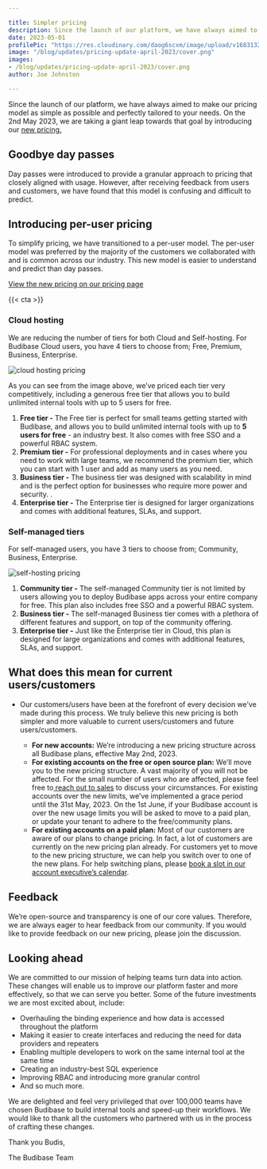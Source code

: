 ```yaml
---

title: Simpler pricing
description: Since the launch of our platform, we have always aimed to make our pricing model as simple as possible and perfectly tailored to your needs. On the 1st May 2023, we are taking a giant leap towards that goal by introducing our new pricing.
date: 2023-05-01
profilePic: "https://res.cloudinary.com/daog6scxm/image/upload/v1683132110/Photos/joe-prof-profilepic_sglwrl.webp"
image: "/blog/updates/pricing-update-april-2023/cover.png"
images:
- /blog/updates/pricing-update-april-2023/cover.png
author: Joe Johnston

---
```


Since the launch of our platform, we have always aimed to make our pricing model as simple as possible and perfectly tailored to your needs. On the 2nd May 2023, we are taking a giant leap towards that goal by introducing our [new pricing.](https://budibase.com/pricing)

## Goodbye day passes

Day passes were introduced to provide a granular approach to pricing that closely aligned with usage. However, after receiving feedback from users and customers, we have found that this model is confusing and difficult to predict.

## Introducing per-user pricing

To simplify pricing, we have transitioned to a per-user model. The per-user model was preferred by the majority of the customers we collaborated with and is common across our industry. This new model is easier to understand and predict than day passes.

[View the new pricing on our pricing page](https://budibase.com/pricing)

{{< cta >}}

### Cloud hosting

We are reducing the number of tiers for both Cloud and Self-hosting. For Budibase Cloud users, you have 4 tiers to choose from; Free, Premium, Business, Enterprise.

![cloud hosting pricing](https://res.cloudinary.com/daog6scxm/image/upload/v1682684711/cms/CleanShot_2023-04-28_at_13.24.30_2x_bjkhbz.webp)

As you can see from the image above, we’ve priced each tier very competitively, including a generous free tier that allows you to build unlimited internal tools with up to 5 users for free.

1. **Free tier -** The Free tier is perfect for small teams getting started with Budibase, and allows you to build unlimited internal tools with up to **5 users for free** - an industry best. It also comes with free SSO and a powerful RBAC system.
2. **Premium tier -** For professional deployments and in cases where you need to work with large teams, we recommend the premium tier, which you can start with 1 user and add as many users as you need.
3. **Business tier -** The business tier was designed with scalability in mind and is the perfect option for businesses who require more power and security. .
4. **Enterprise tier -** The Enterprise tier is designed for larger organizations and comes with additional features, SLAs, and support.

### Self-managed tiers

For self-managed users, you have 3 tiers to choose from; Community, Business, Enterprise.

![self-hosting pricing](https://res.cloudinary.com/daog6scxm/image/upload/v1682684846/cms/CleanShot_2023-04-28_at_13.26.58_2x_vvjyon.webp)

1. **Community tier -** The self-managed Community tier is not limited by users allowing you to deploy Budibase apps across your entire company for free. This plan also includes free SSO and a powerful RBAC system.
2. **Business tier -** The self-managed Business tier comes with a plethora of different features and support, on top of the community offering.
3. **Enterprise tier -** Just like the Enterprise tier in Cloud, this plan is designed for large organizations and comes with additional features, SLAs, and support.

## What does this mean for current users/customers

- Our customers/users have been at the forefront of every decision we’ve made during this process. We truly believe this new pricing is both simpler and more valuable to current users/customers and future users/customers.

  - **For new accounts:** We’re introducing a new pricing structure across all Budibase plans, effective May 2nd, 2023.
  - **For existing accounts on the free or open source plan:** We’ll move you to the new pricing structure. A vast majority of you will not be affected. For the small number of users who are affected, please feel free to[ reach out to sales](https://budibase.com/contact) to discuss your circumstances. For existing accounts over the new limits, we’ve implemented a grace period until the 31st May, 2023. On the 1st June, if your Budibase account is over the new usage limits you will be asked to move to a paid plan, or update your tenant to adhere to the free/community plans.
  - **For existing accounts on a paid plan:** Most of our customers are aware of our plans to change pricing. In fact, a lot of customers are currently on the new pricing plan already. For customers yet to move to the new pricing structure, we can help you switch over to one of the new plans. For help switching plans, please [book a slot in our account executive’s calendar](https://meetings-eu1.hubspot.com/joe-moss). 

## Feedback

We’re open-source and transparency is one of our core values. Therefore, we are always eager to hear feedback from our community. If you would like to provide feedback on our new pricing, please join the discussion.

## Looking ahead

We are committed to our mission of helping teams turn data into action. These changes will enable us to improve our platform faster and more effectively, so that we can serve you better. Some of the future investments we are most excited about, include:

- Overhauling the binding experience and how data is accessed throughout the platform
- Making it easier to create interfaces and reducing the need for data providers and repeaters
- Enabling multiple developers to work on the same internal tool at the same time
- Creating an industry-best SQL experience
- Improving RBAC and introducing more granular control
- And so much more.

We are delighted and feel very privileged that over 100,000 teams have chosen Budibase to build internal tools and speed-up their workflows. We would like to thank all the customers who partnered with us in the process of crafting these changes.

Thank you Budis,

The Budibase Team